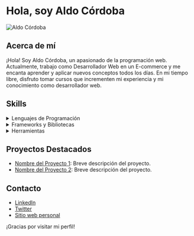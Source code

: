 <!-- README.md -->

# Hola, soy Aldo Córdoba

<img src="https://avatars.githubusercontent.com/u/134328269?v=4" alt="Aldo Córdoba" width="100" height="100">

## Acerca de mí

¡Hola! Soy Aldo Córdoba, un apasionado de la programación web. Actualmente, trabajo como Desarrollador Web en un E-commerce y me encanta aprender y aplicar nuevos conceptos todos los días. En mi tiempo libre, disfruto tomar cursos que incrementen mi experiencia y mi conocimiento como desarrollador web.

## Skills

<details>
  <summary>Lenguajes de Programación</summary>
  <ul>
    <br>
    <img src="https://raw.githubusercontent.com/devicons/devicon/master/icons/html5/html5-original.svg" alt="HTML" width="30" height="30">
    <img src="https://raw.githubusercontent.com/devicons/devicon/master/icons/css3/css3-plain-wordmark.svg" alt="CSS" width="30" height="30">
    <img src="https://raw.githubusercontent.com/devicons/devicon/master/icons/javascript/javascript-original.svg" alt="Javascript" width="30" height="30">
  </ul>
</details>

<details>
  <summary>Frameworks y Bibliotecas</summary>
  <ul>
    <li>Laravel <img src="https://raw.githubusercontent.com/devicons/devicon/master/icons/laravel/laravel-plain-wordmark.svg" alt="Laravel" width="30" height="30"></li>
    <li>Vue.js <img src="https://raw.githubusercontent.com/devicons/devicon/master/icons/vuejs/vuejs-original.svg" alt="Vue.js" width="30" height="30"></li>
    <li>Bootstrap <img src="https://raw.githubusercontent.com/devicons/devicon/master/icons/bootstrap/bootstrap-original.svg" alt="Bootstrap" width="30" height="30"></li>
  </ul>
</details>

<details>
  <summary>Herramientas</summary>
  <ul>
    <li>Git</li>
    <li>VS Code</li>
    <li>Photoshop</li>
  </ul>
</details>

## Proyectos Destacados

- [Nombre del Proyecto 1](enlace-al-proyecto-1): Breve descripción del proyecto.
- [Nombre del Proyecto 2](enlace-al-proyecto-2): Breve descripción del proyecto.

## Contacto

- [LinkedIn](enlace-a-tu-perfil-de-LinkedIn)
- [Twitter](enlace-a-tu-perfil-de-Twitter)
- [Sitio web personal](enlace-a-tu-sitio-web)

¡Gracias por visitar mi perfil!
